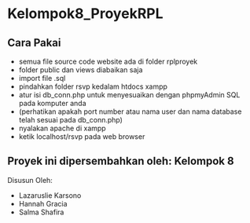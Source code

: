 # Kelompok8_ProyekRPL

## Cara Pakai
- semua file source code website ada di folder rplproyek
- folder public dan views diabaikan saja
- import file .sql
- pindahkan folder rsvp kedalam htdocs xampp
- atur isi db_conn.php untuk menyesuaikan dengan phpmyAdmin SQL pada komputer anda
- (perhatikan apakah port number atau nama user dan nama database telah sesuai pada db_conn.php)
- nyalakan apache di xampp
- ketik localhost/rsvp pada web browser


## Proyek ini dipersembahkan oleh: Kelompok 8

Disusun Oleh: 
- Lazaruslie Karsono
- Hannah Gracia
- Salma Shafira
